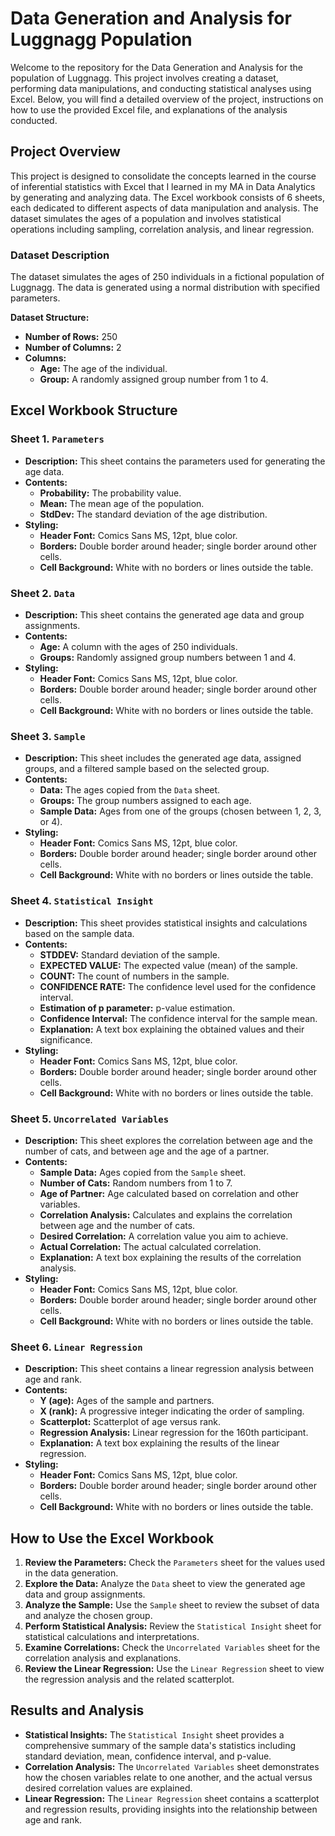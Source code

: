 # Data Generation and Analysis for Luggnagg Population

Welcome to the repository for the Data Generation and Analysis for the population of Luggnagg. This project involves creating a dataset, performing data manipulations, and conducting statistical analyses using Excel. Below, you will find a detailed overview of the project, instructions on how to use the provided Excel file, and explanations of the analysis conducted.

## Project Overview

This project is designed to consolidate the concepts learned in the course of inferential statistics with Excel that I learned in my MA in Data Analytics by generating and analyzing data. The Excel workbook consists of 6 sheets, each dedicated to different aspects of data manipulation and analysis. The dataset simulates the ages of a population and involves statistical operations including sampling, correlation analysis, and linear regression.

### Dataset Description

The dataset simulates the ages of 250 individuals in a fictional population of Luggnagg. The data is generated using a normal distribution with specified parameters.

**Dataset Structure:**
- **Number of Rows:** 250
- **Number of Columns:** 2
- **Columns:**
  - **Age:** The age of the individual.
  - **Group:** A randomly assigned group number from 1 to 4.

## Excel Workbook Structure

### Sheet 1. `Parameters`

- **Description:** This sheet contains the parameters used for generating the age data.
- **Contents:**
  - **Probability:** The probability value.
  - **Mean:** The mean age of the population.
  - **StdDev:** The standard deviation of the age distribution.
- **Styling:** 
  - **Header Font:** Comics Sans MS, 12pt, blue color.
  - **Borders:** Double border around header; single border around other cells.
  - **Cell Background:** White with no borders or lines outside the table.

### Sheet 2. `Data`

- **Description:** This sheet contains the generated age data and group assignments.
- **Contents:**
  - **Age:** A column with the ages of 250 individuals.
  - **Groups:** Randomly assigned group numbers between 1 and 4.
- **Styling:** 
  - **Header Font:** Comics Sans MS, 12pt, blue color.
  - **Borders:** Double border around header; single border around other cells.
  - **Cell Background:** White with no borders or lines outside the table.

### Sheet 3. `Sample`

- **Description:** This sheet includes the generated age data, assigned groups, and a filtered sample based on the selected group.
- **Contents:**
  - **Data:** The ages copied from the `Data` sheet.
  - **Groups:** The group numbers assigned to each age.
  - **Sample Data:** Ages from one of the groups (chosen between 1, 2, 3, or 4).
- **Styling:** 
  - **Header Font:** Comics Sans MS, 12pt, blue color.
  - **Borders:** Double border around header; single border around other cells.
  - **Cell Background:** White with no borders or lines outside the table.

### Sheet 4. `Statistical Insight`

- **Description:** This sheet provides statistical insights and calculations based on the sample data.
- **Contents:**
  - **STDDEV:** Standard deviation of the sample.
  - **EXPECTED VALUE:** The expected value (mean) of the sample.
  - **COUNT:** The count of numbers in the sample.
  - **CONFIDENCE RATE:** The confidence level used for the confidence interval.
  - **Estimation of p parameter:** p-value estimation.
  - **Confidence Interval:** The confidence interval for the sample mean.
  - **Explanation:** A text box explaining the obtained values and their significance.
- **Styling:** 
  - **Header Font:** Comics Sans MS, 12pt, blue color.
  - **Borders:** Double border around header; single border around other cells.
  - **Cell Background:** White with no borders or lines outside the table.

### Sheet 5. `Uncorrelated Variables`

- **Description:** This sheet explores the correlation between age and the number of cats, and between age and the age of a partner.
- **Contents:**
  - **Sample Data:** Ages copied from the `Sample` sheet.
  - **Number of Cats:** Random numbers from 1 to 7.
  - **Age of Partner:** Age calculated based on correlation and other variables.
  - **Correlation Analysis:** Calculates and explains the correlation between age and the number of cats.
  - **Desired Correlation:** A correlation value you aim to achieve.
  - **Actual Correlation:** The actual calculated correlation.
  - **Explanation:** A text box explaining the results of the correlation analysis.
- **Styling:** 
  - **Header Font:** Comics Sans MS, 12pt, blue color.
  - **Borders:** Double border around header; single border around other cells.
  - **Cell Background:** White with no borders or lines outside the table.

### Sheet 6. `Linear Regression`

- **Description:** This sheet contains a linear regression analysis between age and rank.
- **Contents:**
  - **Y (age):** Ages of the sample and partners.
  - **X (rank):** A progressive integer indicating the order of sampling.
  - **Scatterplot:** Scatterplot of age versus rank.
  - **Regression Analysis:** Linear regression for the 160th participant.
  - **Explanation:** A text box explaining the results of the linear regression.
- **Styling:** 
  - **Header Font:** Comics Sans MS, 12pt, blue color.
  - **Borders:** Double border around header; single border around other cells.
  - **Cell Background:** White with no borders or lines outside the table.

## How to Use the Excel Workbook

1. **Review the Parameters:** Check the `Parameters` sheet for the values used in the data generation.
2. **Explore the Data:** Analyze the `Data` sheet to view the generated age data and group assignments.
3. **Analyze the Sample:** Use the `Sample` sheet to review the subset of data and analyze the chosen group.
4. **Perform Statistical Analysis:** Review the `Statistical Insight` sheet for statistical calculations and interpretations.
5. **Examine Correlations:** Check the `Uncorrelated Variables` sheet for the correlation analysis and explanations.
6. **Review the Linear Regression:** Use the `Linear Regression` sheet to view the regression analysis and the related scatterplot.

## Results and Analysis

- **Statistical Insights:** The `Statistical Insight` sheet provides a comprehensive summary of the sample data's statistics including standard deviation, mean, confidence interval, and p-value.
- **Correlation Analysis:** The `Uncorrelated Variables` sheet demonstrates how the chosen variables relate to one another, and the actual versus desired correlation values are explained.
- **Linear Regression:** The `Linear Regression` sheet contains a scatterplot and regression results, providing insights into the relationship between age and rank.
  



